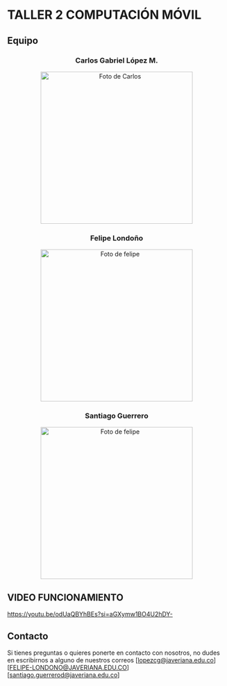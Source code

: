 # TALLER 2 COMPUTACIÓN MÓVIL 
## Equipo
  
<h3 align="center">Carlos Gabriel López M.</h3>
 <p align="center">
 <img   src="https://github.com/Intro-CompuMovil/SpotVibe/assets/124104040/a7efed85-78ca-4fad-b7af-05726b8cd2b8" width="350px" alt="Foto de Carlos">
  </p>

<h3 align="center">Felipe Londoño</h3>
 <p align="center">
 <img src="https://github.com/Intro-CompuMovil/SpotVibe/assets/124104040/43fc6888-8249-4c90-b0a9-2759159ef937" width="350px" alt="Foto de felipe">
 </p>


 
<h3 align="center">Santiago Guerrero</h3>
 <p align="center">
 <img src="https://github.com/Intro-CompuMovil/SpotVibe/assets/124104040/0f5210fb-2861-4f81-ae4e-65ebbc6ff621" width="350px" alt="Foto de felipe">
 </p>

 
## VIDEO FUNCIONAMIENTO 

 https://youtu.be/odUaQBYhBEs?si=aGXymw1BO4U2hDY-




 
## Contacto
 
Si tienes preguntas o quieres ponerte en contacto con nosotros, no dudes en escribirnos a alguno de nuestros correos [lopezcg@javeriana.edu.co] [FELIPE-LONDONO@JAVERIANA.EDU.CO] [santiago.guerrerod@javeriana.edu.co]
 


